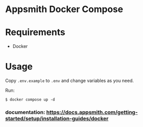 # Appsmith Docker Compose

# Requirements
- Docker

# Usage
Copy `.env.example` to `.env` and change variables as you need.

Run:
```shell
$ docker compose up -d
```

### documentation: https://docs.appsmith.com/getting-started/setup/installation-guides/docker
